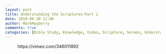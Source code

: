 ```yaml
---
layout: post
title: Understanding the Scriptures—Part 1
date: 2019-06-30 11:00
author: MarkMayberry
comments: true
categories: [Bible Study, Knowledge, Video, Scripture, Sermon, Understanding]
---
```

<!-- wp:core-embed/vimeo {"url":"https://vimeo.com/346011892","type":"video","providerNameSlug":"vimeo","className":"wp-embed-aspect-4-3 wp-has-aspect-ratio"} -->
<figure class="wp-block-embed-vimeo wp-block-embed is-type-video is-provider-vimeo wp-embed-aspect-4-3 wp-has-aspect-ratio"><div class="wp-block-embed__wrapper">
https://vimeo.com/346011892
</div></figure>
<!-- /wp:core-embed/vimeo -->
